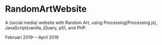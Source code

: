 # RandomArtWebsite

A (social media) website with Random Art, using Processing(Processing.js), JavaScript(vanilla, jQuery, p5), and PHP.

Februari 2019---April 2019

